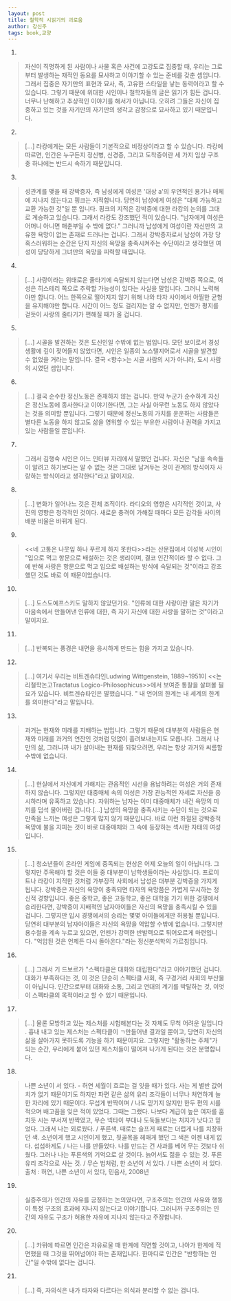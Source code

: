 ```yaml
---
layout: post
title: 철학적 시읽기의 괴로움
author: 강신주
tags: book,교양
---
```


1. 
> 자신이 직명하게 된 사람이나 사물 혹은 사건에 고강도로 집중할 때, 우리는 그로부터 발생하는 재적인 동요를 묘사하고 이야기할 수 있는 준비를 갖춘 셈입니다. 그래서 집중은 자기만의 표현과 묘사, 즉, 고유한 스타일을 낳는 동력이라고 할 수 있습니다. 그렇기 때문에 위대한 시인이나 철학자들의 글은 읽기가 힘든 겁니다. 너무나 난해하고 추상적인 이야기를 해서가 아닙니다. 오히려 그들은 자신이 집중하고 있는 것을 자기만의 자기만의 생각고 감정으로 묘사하고 있기 때문입니다.

2. 
> [...] 라캉에게는 모든 사람들이 기본적으로 비정상이라고 할 수 있습니다. 라캉에 따르면, 인간은 누구든지 정신병, 신경증, 그리고 도착증이란 세 가지 임상 구조 중 하나에는 반드시 속하기 때문입니다.

3. 
> 성관계를 맺을 때 강박증자, 즉 남성에게 여성은 '대상 a'의 우연적인 용기나 매체에 지나지 않는다고 핑크는 지적합니다. 당연히 남성에게 여성은 "대체 가능하고 교환 가능한 것"일 뿐 입니다. 핑크의 지적은 강박증에 대한 라캉의 논의를 그대로 계승하고 있습니다. 그래서 라캉도 강조했던 적이 있습니다. "남자에게 여성은 어머니 아니면 매춘부일 수 밖에 없다." 그러니까 남성에게 여성이란 자신만의 고유한 욕망이 없는 존재로 드러나는 겁니다. 그래서 강박증자로서 남성이 가장 당혹스러워하는 순간은 단지 자신의 욕망을 충족시켜주는 수단이라고 생각했던 여성이 당당하게 그녀만의 욕망을 피력할 때입니다.

4. 
> [...] 사랑이라는 위태로운 줄타기에 숙달되지 않는다면 남성은 강박증 쪽으로, 여성은 히스테리 쪽으로 추락할 가능성이 있다는 사실을 말입니다. 그러니 노력해야만 합니다. 어느 한쪽으로 떨어지지 않기 위해 나와 타자 사이에서 아찔한 균형을 유지해야만 합니다. 시간이 어느 정도 걸리지는 알 수 없지만, 언젠가 평지를 걷듯이 사랑의 줄타기가 편해질 때가 올 겁니다.

5. 
> [...] 시골을 발견하는 것은 도신인일 수밖에 없는 법입니다. 모던 보이로서 경성 생활에 깊이 젖어들지 않았다면, 시인은 일종의 노스탤지어로서 시골을 발견할 수 없었을 거라는 말입니다. 결국 <향수>는 시골 사람의 시가 아니라, 도시 사람의 시였던 셈입니다.

6. 
> [...] 결국 순수한 정신노동은 존재하지 않는 겁니다. 만약 누군가 순수하게 자신은 정신노동에 종사한다고 이야기한다면, 그는 사실 아무런 노동도 하지 않았다는 것을 의미할 뿐입니다. 그렇기 때문에 정신노동의 가치를 운운하는 사람들은 별다른 노동을 하지 않고도 삶을 영위할 수 있는 부유한 사람이나 권력을 가지고 있는 사람들일 뿐입니다.
 
7. 
> 그래서 김행숙 시인은 어느 인터뷰 자리에서 말했던 겁니다. 자신은 "남을 속속들이 알려고 하기보다는 알 수 없는 것은 그대로 남겨두는 것이 관계의 방식이자 사랑하는 방식이라고 생각한다"라고 말이지요.

8. 
> [...] 변화가 일어나느 것은 전체 조직이다. 라디오의 영향은 시각적인 것이고, 사진의 영향은 청각적인 것이다. 새로운 충격이 가해질 때마다 모든 감각들 사이의 배분 비율은 바뀌게 된다.

9. 
> <<네 고통은 나뭇잎 하나 푸르게 하지 못한다>>라는 산문집에서 이성복 시인이 "입으로 먹고 항문으로 배설하는 것은 생리이며, 결코 인간적이라 할 수 없다. 그에 반해 사랑은 항문으로 먹고 입으로 배설하는 방식에 숙달되는 것"이라고 강조했던 것도 바로 이 때문이었습니다.

10. 
> [...] 도스도예프스키도 말하지 않았던가요. "인류에 대한 사랑이란 말은 자기가 마음속에서 만들어낸 인류에 대한, 즉 자기 자신에 대한 사랑을 말하는 것"이라고 말이지요.

11. 
> [...] 반복되는 풍경은 내면을 응시하게 만드는 힘을 가지고 있습니다.

12. 
> [...] 여기서 우리는 비트겐슈타인Ludwing Wittgenstein, 1889~1951이 <<논리철학논고Tractatus Logico-Philosophicus>>에서 보여준 통찰을 살펴볼 필요가 있습니다. 비트겐슈타인은 말했습니다. " 내 언어의 한계는 내 세계의 한계를 의미한다"라고 말입니다.

13. 
> 과거는 현재와 미래를 지배하는 법입니다. 그렇기 때문에 대부분의 사람들은 현재와 미래를 과거의 연잔인 것처럼 덧없이 흘려보내는지도 모릅니다. 그래서 나만의 삶, 그러니까 내가 살아내는 현재를 되찾으려면, 우리는 항상 과거와 씨름할 수밖에 없습니다.

14. 
> [...] 현실에서 자신에게 가해지는 관음적인 시선을 용납하려는 여성은 거의 존재하지 않습니다. 그렇지만 대중매체 속의 여성은 가장 관능적인 자세로 자신을 응시하라며 유혹하고 있습니다. 자위하는 남자는 이미 대중매체가 내건 욕망의 미끼를 덥석 물어버린 겁니다.[...] 남성의 욕망을 충족시키는 수단이 되는 것으로 만족을 느끼는 여성은 그렇게 많지 않기 때문입니다. 바로 이런 좌절된 강박증적 욕망에 불을 지피는 것이 바로 대중매체와 그 속에 등장하는 섹시한 자태의 여성입니다.

15. 
> [...] 청소년들이 온라인 게임에 중독되는 현상은 어제 오늘의 일이 아닙니다. 그렇지만 주목해야 할 것은 이들 중 대부분이 남학생들이라는 사실입니다. 프로이트나 라캉이 지적한 것처럼 가부장적 사회에서 남성은 대부분 강박증을 가지게 됩니다. 강박증은 자신의 욕망이 충족되면 타자의 욕망쯤은 가볍게 무시하는 정신적 경향입니다. 좋은 중학교, 좋은 고등학교, 좋은 대학을 가기 위한 경쟁에서 승리한다면, 강박증이 지배적인 남자아이들은 자신의 욕망을 충족시킬 수 있을 겁니다. 그렇지만 입시 경쟁에서의 승리는 몇몇 아이들에게만 허용될 뿐입니다. 당연히 대부분의 남자아이들은 자신의 욕망을 억압할 수밖에 없습니다. 그렇지만 용수철을 계속 누르고 있으면, 언젠가 강력한 반발력으로 튀어오르게 마련입니다. "억압된 것은 언제든 다시 돌아온다."라는 정신분석학의 가르침입니다.

16. 
> [...] 그래서 기 드보르가 "스펙타클은 대화와 대립한다"라고 이야기했던 겁니다. 대화가 부족하다는 것, 이 것은 단순히 스펙타클 사회, 즉 구경거리 사회의 부산물이 아닙니다. 인간으로부터 대화와 소통, 그리고 연대의 계기를 박탈하는 것, 이엇이 스펙타클의 목적이라고 할 수 있기 때문입니다.

17. 
> [...] 물론 모방하고 있는 제스처를 시험해본다는 것 자체도 무척 어려운 일입니다 . 흉내 내고 있는 제스처는 스펙타클이 ㄱ만들어낸 결과일 뿐이고, 당연히 자신의 삶을 살아가지 못하도록 기능을 하기 때문이지요. 그렇지만 "활동하는 주체"가 되는 순간, 우리에게 붙어 있던 제스처들이 떨어져 나가게 된다는 것은 분명합니다.

18. 
> 나쁜 소년이 서 있다. - 허연 
> 세월이 흐르는 걸 잊을 때가 있다. 사는 게 별반 값어치가 없기 때문이기도 하지만 파편 같은 삶의 유리 조각들이 너무나 처연하게 늘 한 자리에 있기 때문이다. 무섭게 반짝이며 / 
> 나도 믿기지 않지만 한두 편의 시를 적으며 배고픔을 잊은 적이 있었다. 그때는 그랬다. 나보다 계급이 높은 여자를 훔치듯 시는 부서져 반짝였고, 무슨 넥타이 부대나 도둑들보다는 처지가 낫다고 믿었다. 그래서 나는 외로웠다. / 
> 푸른색. 때로는 슬프게 때로는 더럽게 나를 치장하던 색. 소년이게 했고 시인이게 했고, 뒷골목을 헤매게 했던 그 색은 이젠 내게 없다. 섭섭하게도 / 
> 나는 나를 만들었다. 나를 만드는 건 사과를 베어 무는 것보다 쉬웠다. 그러나 나는 푸른색의 기억으로 살 것이다. 늙어서도 젊을 수 있는 것. 푸른 유리 조각으로 사는 것. / 
> 무슨 법처럼, 한 소년이 서 있다. / 
> 나쁜 소년이 서 있다.
> 출처 : 허연, 나쁜 소년이 서 있다, 민음사, 2008년
 
19. 
> 실증주의가 인간의 자유를 긍정하는 논의였다면, 구조주의는 인간의 사유와 행동이 특정 구조의 효과에 지나지 않는다고 이야기합니다. 그러니까 구조주의는 인간의 자유도 구조가 허용한 자유에 지나지 않는다고 주장합니다.

20. 
> [...] 카뮈에 따르면 인간은 자유로울 때 한계에 직면할 것이고, 나아가 한계에 직면했을 때 그것을 뛰어넘어야 하는 존재입니다. 한마디로 인간은 "반항하는 인간"일 수밖에 없다는 겁니다.

21. 
> [...] 즉, 자의식은 내가 타자와 다르다는 의식과 분리할 수 없는 겁니다.